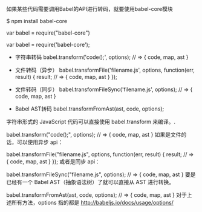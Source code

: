 如果某些代码需要调用Babel的API进行转码，就要使用babel-core模块


$ npm install babel-core

var babel = require("babel-core")


var babel = require('babel-core');

- 字符串转码
babel.transform('code();', options);
// => { code, map, ast }

- 文件转码（异步）
babel.transformFile('filename.js', options, function(err, result) {
  result; // => { code, map, ast }
});

- 文件转码（同步）
babel.transformFileSync('filename.js', options);
// => { code, map, ast }

- Babel AST转码
babel.transformFromAst(ast, code, options);

字符串形式的 JavaScript 代码可以直接使用 babel.transform 来编译。.

babel.transform("code();", options);
// => { code, map, ast }
如果是文件的话，可以使用异步 api：

babel.transformFile("filename.js", options, function(err, result) {
  result; // => { code, map, ast }
});
或者是同步 api：

babel.transformFileSync("filename.js", options);
// => { code, map, ast }
要是已经有一个 Babel AST（抽象语法树）了就可以直接从 AST 进行转换。

babel.transformFromAst(ast, code, options);
// => { code, map, ast }
对于上述所有方法，options 指的都是 http://babeljs.io/docs/usage/options/


